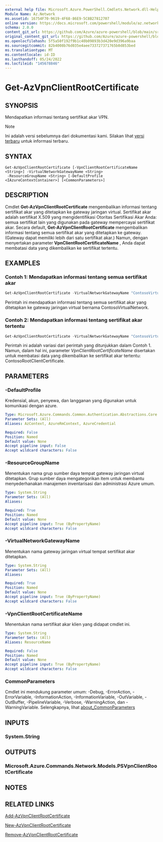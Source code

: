 ```yaml
---
external help file: Microsoft.Azure.PowerShell.Cmdlets.Network.dll-Help.xml
Module Name: Az.Network
ms.assetid: 16754F70-9619-4F68-86E9-5C8B27812707
online version: https://docs.microsoft.com/powershell/module/az.network/get-azvpnclientrootcertificate
schema: 2.0.0
content_git_url: https://github.com/Azure/azure-powershell/blob/main/src/Network/Network/help/Get-AzVpnClientRootCertificate.md
original_content_git_url: https://github.com/Azure/azure-powershell/blob/main/src/Network/Network/help/Get-AzVpnClientRootCertificate.md
ms.openlocfilehash: 5f5a50f192f9b1c40b09893b3d420e9d396a9baa
ms.sourcegitcommit: 82b4008b76d035e4aee733727371765b0d853bed
ms.translationtype: MT
ms.contentlocale: id-ID
ms.lasthandoff: 05/24/2022
ms.locfileid: "145678846"
---
```

# Get-AzVpnClientRootCertificate

## SYNOPSIS
Mendapatkan informasi tentang sertifikat akar VPN.

> [!NOTE]
>Ini adalah versi sebelumnya dari dokumentasi kami. Silakan lihat [versi terbaru](/powershell/module/az.network/get-azvpnclientrootcertificate) untuk informasi terbaru.

## SYNTAX

```
Get-AzVpnClientRootCertificate [-VpnClientRootCertificateName <String>] -VirtualNetworkGatewayName <String>
 -ResourceGroupName <String> [-DefaultProfile <IAzureContextContainer>] [<CommonParameters>]
```

## DESCRIPTION
Cmdlet **Get-AzVpnClientRootCertificate** mengembalikan informasi tentang sertifikat akar yang ditetapkan ke gateway jaringan virtual.
Sertifikat akar adalah sertifikat X.509 yang mengidentifikasi Otoritas Sertifikasi Akar Anda: semua sertifikat lain yang digunakan pada gateway mempercayai sertifikat akar.
Secara default, **Get-AzVpnClientRootCertificate** mengembalikan informasi tentang semua sertifikat akar yang ditetapkan ke gateway.
(Gateway dapat memiliki lebih dari satu sertifikat akar.) Namun, dengan menyertakan parameter **VpnClientRootCertificateName** , Anda dapat membatasi data yang dikembalikan ke sertifikat tertentu.

## EXAMPLES

### Contoh 1: Mendapatkan informasi tentang semua sertifikat akar
```powershell
Get-AzVpnClientRootCertificate -VirtualNetworkGatewayName "ContosoVirtualNetwork" -ResourceGroupName "ContosoResourceGroup"
```

Perintah ini mendapatkan informasi tentang semua sertifikat akar yang ditetapkan ke gateway jaringan virtual bernama ContosoVirtualNetwork.

### Contoh 2: Mendapatkan informasi tentang sertifikat akar tertentu
```powershell
Get-AzVpnClientRootCertificate -VirtualNetworkGatewayName "ContosoVirtualNetwork" -ResourceGroupName "ContosoResourceGroup" -VpnClientRootCertificateName "ContosoRootClientCertificate"
```

Perintah ini adalah variasi dari perintah yang ditunjukkan dalam Contoh 1.
Namun, dalam hal ini, parameter *VpnClientRootCertificateName* disertakan untuk membatasi data yang dikembalikan ke sertifikat akar tertentu: ContosoRootClientCertificate.

## PARAMETERS

### -DefaultProfile
Kredensial, akun, penyewa, dan langganan yang digunakan untuk komunikasi dengan azure.

```yaml
Type: Microsoft.Azure.Commands.Common.Authentication.Abstractions.Core.IAzureContextContainer
Parameter Sets: (All)
Aliases: AzContext, AzureRmContext, AzureCredential

Required: False
Position: Named
Default value: None
Accept pipeline input: False
Accept wildcard characters: False
```

### -ResourceGroupName
Menentukan nama grup sumber daya tempat gateway jaringan virtual ditetapkan.
Grup sumber daya mengategorikan item untuk membantu menyederhanakan manajemen inventarisasi dan administrasi Azure umum.

```yaml
Type: System.String
Parameter Sets: (All)
Aliases:

Required: True
Position: Named
Default value: None
Accept pipeline input: True (ByPropertyName)
Accept wildcard characters: False
```

### -VirtualNetworkGatewayName
Menentukan nama gateway jaringan virtual tempat sertifikat akar ditetapkan.

```yaml
Type: System.String
Parameter Sets: (All)
Aliases:

Required: True
Position: Named
Default value: None
Accept pipeline input: True (ByPropertyName)
Accept wildcard characters: False
```

### -VpnClientRootCertificateName
Menentukan nama sertifikat akar klien yang didapat cmdlet ini.

```yaml
Type: System.String
Parameter Sets: (All)
Aliases: ResourceName

Required: False
Position: Named
Default value: None
Accept pipeline input: True (ByPropertyName)
Accept wildcard characters: False
```

### CommonParameters
Cmdlet ini mendukung parameter umum: -Debug, -ErrorAction, -ErrorVariable, -InformationAction, -InformationVariable, -OutVariable, -OutBuffer, -PipelineVariable, -Verbose, -WarningAction, dan -WarningVariable. Selengkapnya, lihat [about_CommonParameters](http://go.microsoft.com/fwlink/?LinkID=113216)

## INPUTS

### System.String

## OUTPUTS

### Microsoft.Azure.Commands.Network.Models.PSVpnClientRootCertificate

## NOTES

## RELATED LINKS

[Add-AzVpnClientRootCertificate](./Add-AzVpnClientRootCertificate.md)

[New-AzVpnClientRootCertificate](./New-AzVpnClientRootCertificate.md)

[Remove-AzVpnClientRootCertificate](./Remove-AzVpnClientRootCertificate.md)


